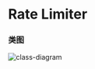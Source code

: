 # Rate Limiter

### 类图

![class-diagram](https://raw.githubusercontent.com/tztztztztz/bookish-meme/master/rateLimter/doc/class-diagram.png)
